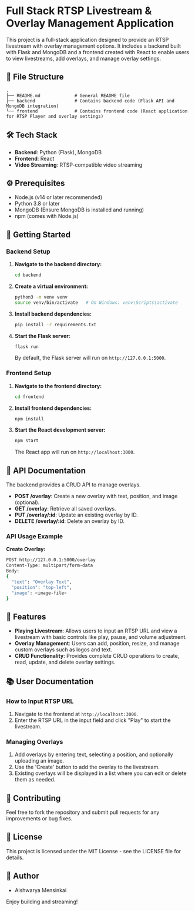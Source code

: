 
# Full Stack RTSP Livestream & Overlay Management Application

This project is a full-stack application designed to provide an RTSP livestream with overlay management options. It includes a backend built with Flask and MongoDB and a frontend created with React to enable users to view livestreams, add overlays, and manage overlay settings.

## 📂 File Structure
```
.
├── README.md             # General README file
├── backend               # Contains backend code (Flask API and MongoDB integration)
└── frontend              # Contains frontend code (React application for RTSP Player and overlay settings)
```

## 🛠️ Tech Stack
- **Backend**: Python (Flask), MongoDB
- **Frontend**: React
- **Video Streaming**: RTSP-compatible video streaming

## ⚙️ Prerequisites
- Node.js (v14 or later recommended)
- Python 3.8 or later
- MongoDB (Ensure MongoDB is installed and running)
- npm (comes with Node.js)

## 🚀 Getting Started

### Backend Setup
1. **Navigate to the backend directory:**
   ```bash
   cd backend
   ```
2. **Create a virtual environment:**
   ```bash
   python3 -m venv venv
   source venv/bin/activate   # On Windows: venv\Scripts\activate
   ```
3. **Install backend dependencies:**
   ```bash
   pip install -r requirements.txt
   ```
4. **Start the Flask server:**
   ```bash
   flask run
   ```
   By default, the Flask server will run on `http://127.0.0.1:5000`.

### Frontend Setup
1. **Navigate to the frontend directory:**
   ```bash
   cd frontend
   ```
2. **Install frontend dependencies:**
   ```bash
   npm install
   ```
3. **Start the React development server:**
   ```bash
   npm start
   ```
   The React app will run on `http://localhost:3000`.

## 📑 API Documentation

The backend provides a CRUD API to manage overlays.

- **POST /overlay**: Create a new overlay with text, position, and image (optional).
- **GET /overlay**: Retrieve all saved overlays.
- **PUT /overlay/:id**: Update an existing overlay by ID.
- **DELETE /overlay/:id**: Delete an overlay by ID.

### API Usage Example
**Create Overlay:**
```bash
POST http://127.0.0.1:5000/overlay
Content-Type: multipart/form-data
Body:
{
  "text": "Overlay Text",
  "position": "top-left",
  "image": <image-file>
}
```

## 🎨 Features

- **Playing Livestream**: Allows users to input an RTSP URL and view a livestream with basic controls like play, pause, and volume adjustment.
- **Overlay Management**: Users can add, position, resize, and manage custom overlays such as logos and text.
- **CRUD Functionality**: Provides complete CRUD operations to create, read, update, and delete overlay settings.

## 📚 User Documentation

### How to Input RTSP URL
1. Navigate to the frontend at `http://localhost:3000`.
2. Enter the RTSP URL in the input field and click "Play" to start the livestream.

### Managing Overlays
1. Add overlays by entering text, selecting a position, and optionally uploading an image.
2. Use the 'Create' button to add the overlay to the livestream.
3. Existing overlays will be displayed in a list where you can edit or delete them as needed.

## 🤝 Contributing

Feel free to fork the repository and submit pull requests for any improvements or bug fixes.

## 📑 License

This project is licensed under the MIT License - see the LICENSE file for details.

## 📝 Author

- Aishwarya Mensinkai

Enjoy building and streaming!
